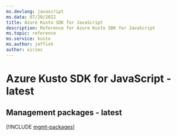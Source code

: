 ```yaml
---
ms.devlang: javascript
ms.data: 07/20/2022
title: Azure Kusto SDK for JavaScript
description: Reference for Azure Kusto SDK for JavaScript
ms.topic: reference
ms.service: kusto
ms.author: jeffish
author: xirzec
---
```

# Azure Kusto SDK for JavaScript - latest

## Management packages - latest
[!INCLUDE [mgmt-packages](kusto-mgmt-index.md)]
